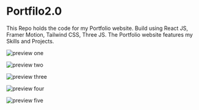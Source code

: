 # Portfilo2.0
This Repo holds the code for my Portfolio website.
Build using React JS, Framer Motion, Tailwind CSS, Three JS.
The Portfolio website features my Skills and Projects.


![preview one ](https://github.com/Vikram0118/Portfilo2.0/assets/119684255/f1d4c5c1-ac8a-43d6-a66e-6b8feed72d8a)

![preview two](https://github.com/Vikram0118/Portfilo2.0/assets/119684255/8cc2e3fd-7653-497a-824c-d89b4d98767a)

![preview three](https://github.com/Vikram0118/Portfilo2.0/assets/119684255/6f3ef18c-218d-41b6-b2e1-6a2a0cfd1f6f)

![preview four](https://github.com/Vikram0118/Portfilo2.0/assets/119684255/8a0bb5bd-50ca-4225-b55d-04214ff7b36d)

![preview five](https://github.com/Vikram0118/Portfilo2.0/assets/119684255/d9ed563f-61a4-40c4-a7ac-488d764e572d)
